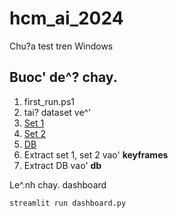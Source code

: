 # hcm_ai_2024
Chu?a test tren Windows

## Buoc' de^? chay.
1. first_run.ps1
2. tai? dataset ve^'
  1. [Set 1](https://www.kaggle.com/datasets/letruonggiangk17ct/hcm-ai-keyframe-extract-1-kf) 
  2. [Set 2](https://www.kaggle.com/datasets/huynhmy1/hcm-ai-keyframe-extract-2-kf)
  3. [DB](https://www.kaggle.com/datasets/letruonggiangk17ct/hcm-ai-db)
3. Extract set 1, set 2 vao' **keyframes**
4. Extract DB vao' **db**

Le^.nh chay. dashboard
```bash
streamlit run dashboard.py
```
